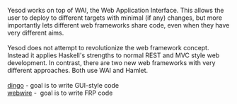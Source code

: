 Yesod works on top of WAI, the Web Application Interface. This allows the user to deploy to different targets with minimal (if any) changes, but more importantly lets different web frameworks share code, even when they have very different aims.<br><br>Yesod does not attempt to revolutionize the web framework concept. Instead it applies Haskell's strengths to normal REST and MVC style web development. In contrast, there are two new web frameworks with very different approaches. Both use WAI and Hamlet.<br><br><a href="http://hackage.haskell.org/package/dingo-core" target class>dingo</a> - goal is to write GUI-style code<br><a href="http://hackage.haskell.org/package/webwire" target class>webwire</a> -  goal is to write FRP code